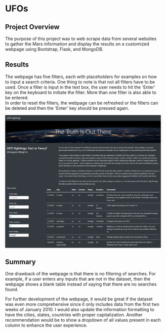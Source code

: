 # UFOs

## Project Overview
The purpose of this project was to web scrape data from several websites to gather the Mars information and display the results on a customized webpage using Bootstrap, Flask, and MongoDB.<br/>

## Results
The webpage has five filters, each with placeholders for examples on how to input a search criteria. One thing to note is that not all filters have to be used. Once a filter is input in the text box, the user needs to hit the 'Enter' key on the keyboard to initiate the filter. More than one filter is also able to be entered. </br> In order to reset the filters, the webpage can be refreshed or the filters can be deleted and then the 'Enter' key should be pressed again.

<p align="center">
  <img src="https://github.com/stephen-tan/ufos/blob/main/markdown/webpage.png" alt="Webpage"/>
</p>

## Summary
One drawback of the webpage is that there is no filtering of searches. For example, if a user enters any inputs that are not in the dataset, then the webpage shows a blank table instead of saying that there are no searches found.</br>

For further development of the webpage, it would be great if the dataset was even more comprehensive since it only includes data from the first two weeks of January 2010. I would also update the information formatting to have the cities, states, countries with proper capitalization. Another recommendation would be to show a dropdown of all values present in each column to enhance the user experience.
